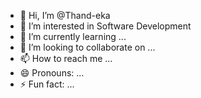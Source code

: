 - 👋 Hi, I’m @Thand-eka 
- 👀 I’m interested in Software Development 
- 🌱 I’m currently learning ...
- 💞️ I’m looking to collaborate on ...
- 📫 How to reach me ...
- 😄 Pronouns: ...
- ⚡ Fun fact: ...

<!---
Thand-eka/Thand-eka is a ✨ special ✨ repository because its `README.md` (this file) appears on your GitHub profile.
You can click the Preview link to take a look at your changes.
--->
